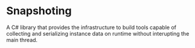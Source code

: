 # Snapshoting
A C# library that provides the infrastructure to build tools capable of collecting and serializing instance data on runtime without interupting the main thread.

